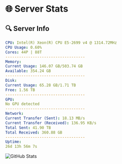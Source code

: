 # 🌐 Server Stats
## 🔍 Server Info
```yaml
CPU: Intel(R) Xeon(R) CPU E5-2699 v4 @ 1314.72MHz
CPU Usage: 0.60%
Cores: 44P | 88T
-----------------------------------
Memory:
Current Usage: 146.07 GB/503.74 GB
Available: 354.24 GB
-----------------------------------
Disk:
Current Usage: 65.28 GB/1.71 TB
Free: 1.56 TB
-----------------------------------
GPU:
No GPU detected
-----------------------------------
Network:
Current Transfer (Sent): 18.13 MB/s
Current Transfer (Received): 136.95 KB/s
Total Sent: 41.90 TB
Total Received: 360.88 GB
-----------------------------------
Uptime:
26d 13h 56m 7s
```
![GitHub Stats](https://img.shields.io/badge/Updated-2025-04-03_11:18:56-blue)